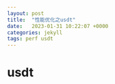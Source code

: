 ```yaml
---
layout: post
title:  "性能优化之usdt"
date:   2023-01-31 10:22:07 +0000
categories: jekyll
tags: perf usdt
---
```


# usdt